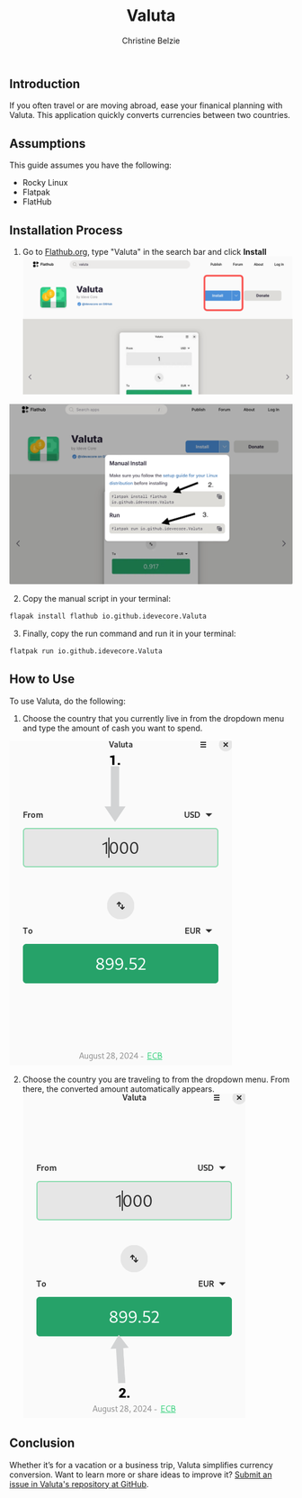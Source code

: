 ﻿---
 title: Valuta
 author: Christine Belzie
 contributors:
---

## Introduction

 If you often travel or are moving abroad, ease your finanical planning with Valuta. This application quickly converts currencies between two countries.

## Assumptions

This guide assumes you have the following:

- Rocky Linux
- Flatpak
- FlatHub

## Installation Process

1. Go to [Flathub.org](https://flathub.org), type "Valuta" in the search bar and click  **Install** ![Screenshot of the Valuta page on Flathub with the blue install button highlighted in a red square](images/01_valuta.png)
 
  ![manual install script and run script](images/valuta-install.png)

2. Copy the manual script in your terminal:

```bash
flapak install flathub io.github.idevecore.Valuta
```

3. Finally, copy the run command and run it in your terminal:

```bash
flatpak run io.github.idevecore.Valuta
```

## How to Use

To use Valuta, do the following:

1. Choose the country that you currently live in from the dropdown menu and type the amount of cash you want to spend.

![Screenshot of Valuta app showing 1000 USD in the input field, with a grey arrow pointing down to a grey box showing 1000 USD](images/02_valuta.png)

2. Choose the country you are traveling to from the dropdown menu.  From there, the converted amount automatically appears.
![Screenshot showing a grey arrow pointing upward to a green box displaying the converted amount, 899.52 EUR](images/03_valuta.png)

## Conclusion

Whether it’s for a vacation or a business trip, Valuta simplifies currency conversion. Want to learn more or share ideas to improve it? [Submit an issue in Valuta's repository at GitHub](https://github.com/ideveCore/valuta/issues).
